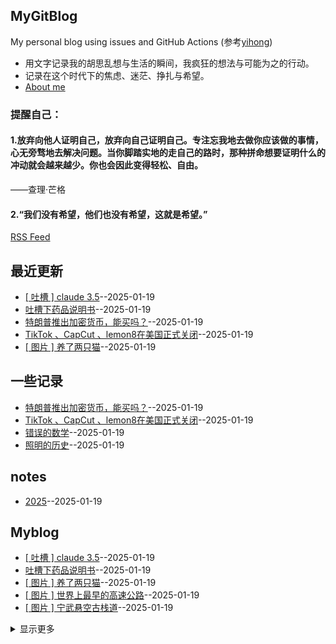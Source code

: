## MyGitBlog
My personal blog using issues and GitHub Actions (参考[yihong](https://github.com/yihong0618/gitblog))


* 用文字记录我的胡思乱想与生活的瞬间，我疯狂的想法与可能为之的行动。  
* 记录在这个时代下的焦虑、迷茫、挣扎与希望。
* [About me](https://github.com/myogg/myogg)

### 提醒自己：
#### 1.放弃向他人证明自己，放弃向自己证明自己。专注忘我地去做你应该做的事情，心无旁骛地去解决问题。当你脚踏实地的走自己的路时，那种拼命想要证明什么的冲动就会越来越少。你也会因此变得轻松、自由。

——查理·芒格

#### 2.“我们没有希望，他们也没有希望，这就是希望。”

[RSS Feed](https://raw.githubusercontent.com/myogg/Gitblog/master/feed.xml)

## 最近更新
- [[ 吐槽 ] claude 3.5](https://github.com/myogg/Gitblog/issues/22)--2025-01-19
- [吐槽下药品说明书](https://github.com/myogg/Gitblog/issues/21)--2025-01-19
- [特朗普推出加密货币，能买吗？](https://github.com/myogg/Gitblog/issues/20)--2025-01-19
- [TikTok 、CapCut 、lemon8在美国正式关闭](https://github.com/myogg/Gitblog/issues/19)--2025-01-19
- [[ 图片 ] 养了两只猫](https://github.com/myogg/Gitblog/issues/18)--2025-01-19
## 一些记录
- [特朗普推出加密货币，能买吗？](https://github.com/myogg/Gitblog/issues/20)--2025-01-19
- [TikTok 、CapCut 、lemon8在美国正式关闭](https://github.com/myogg/Gitblog/issues/19)--2025-01-19
- [错误的数学](https://github.com/myogg/Gitblog/issues/4)--2025-01-19
- [照明的历史](https://github.com/myogg/Gitblog/issues/3)--2025-01-19
## notes
- [2025](https://github.com/myogg/Gitblog/issues/1)--2025-01-19
## Myblog
- [[ 吐槽 ] claude 3.5](https://github.com/myogg/Gitblog/issues/22)--2025-01-19
- [吐槽下药品说明书](https://github.com/myogg/Gitblog/issues/21)--2025-01-19
- [[ 图片 ] 养了两只猫](https://github.com/myogg/Gitblog/issues/18)--2025-01-19
- [[ 图片 ] 世界上最早的高速公路](https://github.com/myogg/Gitblog/issues/17)--2025-01-19
- [[ 图片 ] 宁武悬空古栈道](https://github.com/myogg/Gitblog/issues/16)--2025-01-19
<details><summary>显示更多</summary>

- [[ 图片 ] 峨眉山](https://github.com/myogg/Gitblog/issues/15)--2025-01-19
- [[ 画稿 ] 金鱼](https://github.com/myogg/Gitblog/issues/14)--2025-01-19
- [[ 画稿 ] 被咬了一口的苹果](https://github.com/myogg/Gitblog/issues/13)--2025-01-19
- [[ 图片 ] 关山草原，也称“关山牧场”](https://github.com/myogg/Gitblog/issues/12)--2025-01-19
- [[ 图片 ] 老友画了一幅人像，却貌似某人，特此备份吧。](https://github.com/myogg/Gitblog/issues/11)--2025-01-19
- [[ 画稿 ] 花](https://github.com/myogg/Gitblog/issues/10)--2025-01-19
- [[ 画稿 ] 存档、记录 大辣椒](https://github.com/myogg/Gitblog/issues/9)--2025-01-19
- [[ 画稿 ] 我并没有意识到这么平凡的生活是那么的重要和可贵](https://github.com/myogg/Gitblog/issues/8)--2025-01-19
- [[ 画稿 ] 一块老砖](https://github.com/myogg/Gitblog/issues/7)--2025-01-19
- [[ 画稿 ] 即使世界偶尔凉薄，内心也要繁花似锦](https://github.com/myogg/Gitblog/issues/6)--2025-01-19
- [[ 图片 ]山水秦岭 水墨终南](https://github.com/myogg/Gitblog/issues/5)--2025-01-19
- [孟子｜懂人话做人事](https://github.com/myogg/Gitblog/issues/2)--2025-01-19
- [2025](https://github.com/myogg/Gitblog/issues/1)--2025-01-19
</details>

